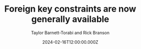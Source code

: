 ---
title: Foreign key constraints are now generally available
date: 2024-02-16T12:00:00.000Z
author: Taylor Barnett-Torabi and Rick Branson
summary: You can now enable foreign key constraints to enforce referential integrity in your PlanetScale database.
tags:
  - post
remoteURL: https://planetscale.com/blog/foreign-key-constraints-are-now-generally-available
---